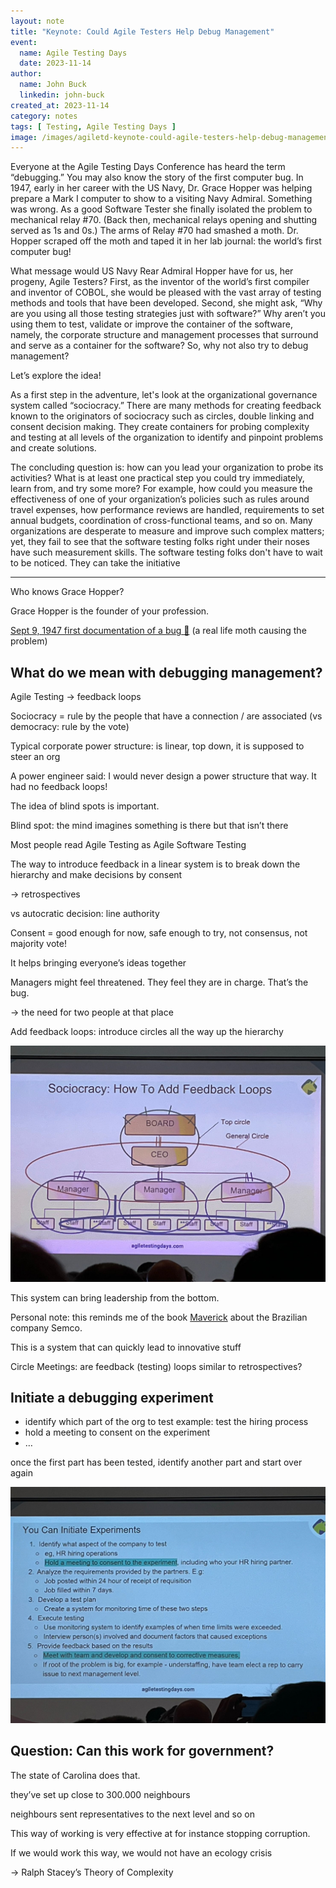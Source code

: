 ```yaml
---
layout: note
title: "Keynote: Could Agile Testers Help Debug Management"
event:
  name: Agile Testing Days
  date: 2023-11-14
author:
  name: John Buck
  linkedin: john-buck
created_at: 2023-11-14
category: notes
tags: [ Testing, Agile Testing Days ]
image: /images/agiletd-keynote-could-agile-testers-help-debug-management-john-buck/sociocracy-how-to-add-feedback-loops.jpg
---
```


Everyone at the Agile Testing Days Conference has heard the term “debugging.” You may also know the story of the first computer bug. In 1947, early in her career with the US Navy, Dr. Grace Hopper was helping prepare a Mark I computer to show to a visiting Navy Admiral. Something was wrong. As a good Software Tester she finally isolated the problem to mechanical relay #70. (Back then, mechanical relays opening and shutting served as 1s and 0s.) The arms of Relay #70 had smashed a moth. Dr. Hopper scraped off the moth and taped it in her lab journal: the world’s first computer bug!

What message would US Navy Rear Admiral Hopper have for us, her progeny, Agile Testers? First, as the inventor of the world’s first compiler and inventor of COBOL, she would be pleased with the vast array of testing methods and tools that have been developed. Second, she might ask, “Why are you using all those testing strategies just with software?” Why aren’t you using them to test, validate or improve the container of the software, namely, the corporate structure and management processes that surround and serve as a container for the software? So, why not also try to debug management?

Let’s explore the idea!

As a first step in the adventure, let's look at the organizational governance system called “sociocracy.” There are many methods for creating feedback known to the originators of sociocracy such as circles, double linking and consent decision making. They create containers for probing complexity and testing at all levels of the organization to identify and pinpoint problems and create solutions.

The concluding question is: how can you lead your organization to probe its activities? What is at least one practical step you could try immediately, learn from, and try some more? For example, how could you measure the effectiveness of one of your organization’s policies such as rules around travel expenses, how performance reviews are handled, requirements to set annual budgets, coordination of cross-functional teams, and so on. Many organizations are desperate to measure and improve such complex matters; yet, they fail to see that the software testing folks right under their noses have such measurement skills. The software testing folks don't have to wait to be noticed. They can take the initiative

---

Who knows Grace Hopper?

Grace Hopper is the founder of your profession.

[Sept 9, 1947 first documentation of a bug 🐞](https://www.globalapptesting.com/blog/the-worlds-first-computer-bug-global-app-testing) (a real life moth causing the problem)

## What do we mean with debugging management?

Agile Testing -> feedback loops

Sociocracy = rule by the people that have a connection / are associated (vs democracy: rule by the vote)

Typical corporate power structure: is linear, top down, it is supposed to steer an org

A power engineer said: I would never design a power structure that way. It had no feedback loops!

The idea of blind spots is important.

Blind spot: the mind imagines something is there but that isn’t there

Most people read Agile Testing as Agile Software Testing

The way to introduce feedback in a linear system is to break down the hierarchy and make decisions by consent

-> retrospectives

vs autocratic decision: line authority

Consent = good enough for now, safe enough to try, not consensus, not majority vote!

It helps bringing everyone’s ideas together

Managers might feel threatened. They feel they are in charge. That’s the bug.

-> the need for two people at that place

Add feedback loops: introduce circles all the way up the hierarchy

![Sociocracy: How to add feedback loops](/images/agiletd-keynote-could-agile-testers-help-debug-management-john-buck/sociocracy-how-to-add-feedback-loops.jpg)

This system can bring leadership from the bottom.

Personal note: this reminds me of the book [Maverick](https://www.goodreads.com/book/show/32994.Maverick) about the Brazilian company Semco.

This is a system that can quickly lead to innovative stuff

Circle Meetings: are feedback (testing) loops similar to retrospectives?

## Initiate a debugging experiment

- identify which part of the org to test
  example: test the hiring process
- hold a meeting to consent on the experiment
- …

once the first part has been tested, identify another part and start over again

![Initiate experiments](/images/agiletd-keynote-could-agile-testers-help-debug-management-john-buck/initiate-experiments.jpg)

## Question: Can this work for government?

The state of Carolina does that.

they’ve set up close to 300.000 neighbours

neighbours sent representatives to the next level and so on

This way of working is very effective at for instance stopping corruption.

If we would work this way, we would not have an ecology crisis

-> Ralph Stacey’s Theory of Complexity
